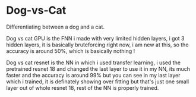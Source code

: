 # Dog-vs-Cat
Differentiating between a dog and a cat.

Dog vs cat GPU is the FNN i made with very limited hidden layers, i got 3 hidden layers, it is basically bruteforcing right now, i am new at this, so the accuracy is around 50%, which is basically nothing !

Dog vs cat resnet is the NN in which i used transfer learning, i used the pretrained resnet 18 and changed the last layer to use it in my NN, its much faster and the accuracy is around 99% but you can see in my last layer which i trained, it is definately showing over fitting but that's just one small layer out of whole resnet 18, rest of the NN is properly trained.
